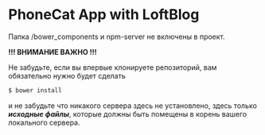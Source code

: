 # PhoneCat App with LoftBlog

Папка /bower_components и npm-server не включены в проект.

**!!! ВНИМАНИЕ ВАЖНО !!!**

Не забудьте, если вы впервые клонируете репозиторий, вам обязательно нужно будет сделать
```sh
$ bower install
```
и не забудьте что никакого сервера здесь не установлено, здесь только ***исходные файлы***, которые должны быть помещены в корень вашего локального сервера.
